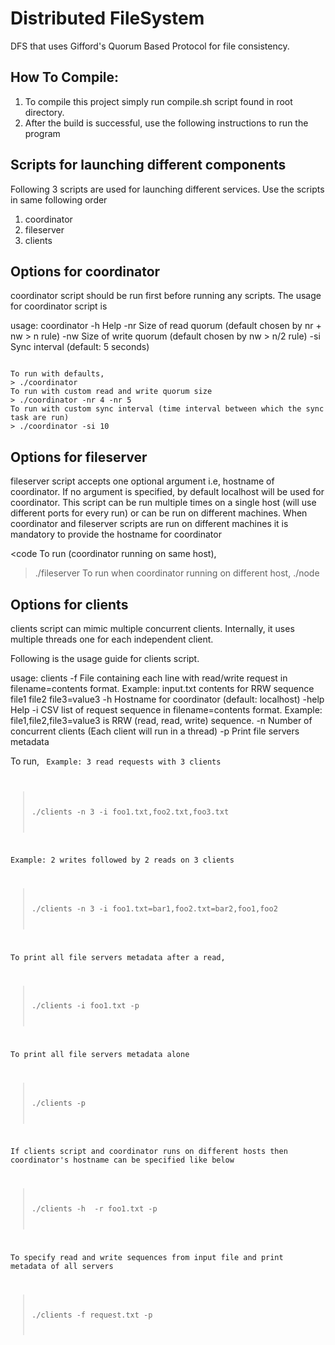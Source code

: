 # Distributed FileSystem
DFS that uses Gifford's Quorum Based Protocol for file consistency. 

How To Compile:
--------------
1) To compile this project simply run compile.sh script found in root directory.
2) After the build is successful, use the following instructions to run the program

Scripts for launching different components
------------------------------------------
Following 3 scripts are used for launching different services. Use the scripts in
same following order
1) coordinator
2) fileserver
3) clients

Options for coordinator
-----------------------
coordinator script should be run first before running any scripts. The usage for
coordinator script is

usage: coordinator
 -h          Help
 -nr <arg>   Size of read quorum (default chosen by nr + nw > n rule)
 -nw <arg>   Size of write quorum (default chosen by nw > n/2 rule)
 -si <arg>   Sync interval (default: 5 seconds)

<code>
To run with defaults,
> ./coordinator
To run with custom read and write quorum size
> ./coordinator -nr 4 -nr 5
To run with custom sync interval (time interval between which the sync task are run)
> ./coordinator -si 10
</code>

Options for fileserver
----------------------
fileserver script accepts one optional argument i.e, hostname of coordinator. 
If no argument is specified, by default localhost will be used for coordinator. 
This script can be run multiple times on a single host (will use different
ports for every run) or can be run on different machines. When coordinator
and fileserver scripts are run on different machines it is mandatory to provide
the hostname for coordinator

<code
To run (coordinator running on same host),
> ./fileserver
To run when coordinator running on different host,
> ./node <hostname-for-coordinator>
</code>

Options for clients
-------------------
clients script can mimic multiple concurrent clients. Internally, it uses multiple
threads one for each independent client.

Following is the usage guide for clients script.

usage: clients
 -f <arg>   File containing each line with read/write request in
            filename=contents format.
            Example: input.txt contents for RRW sequence
            file1
            file2
            file3=value3
 -h <arg>   Hostname for coordinator (default: localhost)
 -help      Help
 -i <arg>   CSV list of request sequence in filename=contents format.
            Example: file1,file2,file3=value3 is RRW (read, read, write)
            sequence.
 -n <arg>   Number of concurrent clients (Each client will run in a
            thread)
 -p         Print file servers metadata

To run,
<code>
Example: 3 read requests with 3 clients
> ./clients -n 3 -i foo1.txt,foo2.txt,foo3.txt

Example: 2 writes followed by 2 reads on 3 clients

> ./clients -n 3 -i foo1.txt=bar1,foo2.txt=bar2,foo1,foo2

To print all file servers metadata after a read,

> ./clients -i foo1.txt -p

To print all file servers metadata alone

> ./clients -p

If clients script and coordinator runs on different hosts then coordinator's
hostname can be specified like below

> ./clients -h <coordinator-hostname> -r foo1.txt -p

To specify read and write sequences from input file and print metadata of all servers

> ./clients -f request.txt -p
</code>
